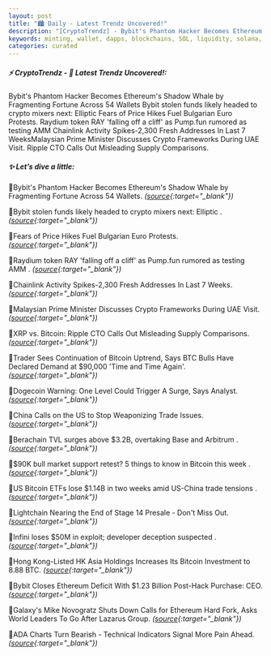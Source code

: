 ```yaml
---
layout: post
title: "🏙️ Daily - Latest Trendz Uncovered!"
description: "[CryptoTrendz] - Bybit's Phantom Hacker Becomes Ethereum's Shadow Whale by Fragmenting Fortune Across 54 Wallets Bybit stolen funds likely headed to crypto mixers next: Elliptic Fears of Price Hikes Fuel Bulgarian Euro Protests. Raydium token RAY 'falling off a cliff' as Pump.fun rumored as testing AMM Chainlink Activity Spikes-2,300 Fresh Addresses In Last 7 WeeksMalaysian Prime Minister Discusses Crypto Frameworks During UAE Visit. Ripple CTO Calls Out Misleading Supply Comparisons."
keywords: minting, wallet, dapps, blockchains, SOL, liquidity, solana, token, bitcoin, derivatives
categories: curated
---
```


##### ⚡ CryptoTrendz - 📌 *Latest Trendz Uncovered!:*

Bybit's Phantom Hacker Becomes Ethereum's Shadow Whale by Fragmenting Fortune Across 54 Wallets Bybit stolen funds likely headed to crypto mixers next: Elliptic Fears of Price Hikes Fuel Bulgarian Euro Protests. Raydium token RAY 'falling off a cliff' as Pump.fun rumored as testing AMM Chainlink Activity Spikes-2,300 Fresh Addresses In Last 7 WeeksMalaysian Prime Minister Discusses Crypto Frameworks During UAE Visit. Ripple CTO Calls Out Misleading Supply Comparisons.

##### ✨ *Let’s dive a little:*


🔹Bybit's Phantom Hacker Becomes Ethereum's Shadow Whale by Fragmenting Fortune Across 54 Wallets. *([source](https://s.avyag.com/v99a){:target="_blank"})*

🔹Bybit stolen funds likely headed to crypto mixers next: Elliptic . *([source](https://s.avyag.com/jhq6){:target="_blank"})*

🔹Fears of Price Hikes Fuel Bulgarian Euro Protests. *([source](https://s.avyag.com/azfo){:target="_blank"})*

🔹Raydium token RAY 'falling off a cliff' as Pump.fun rumored as testing AMM . *([source](https://s.avyag.com/ojnx){:target="_blank"})*

🔹Chainlink Activity Spikes-2,300 Fresh Addresses In Last 7 Weeks. *([source](https://s.avyag.com/ptji){:target="_blank"})*

🔹Malaysian Prime Minister Discusses Crypto Frameworks During UAE Visit. *([source](https://s.avyag.com/pwex){:target="_blank"})*

🔹XRP vs. Bitcoin: Ripple CTO Calls Out Misleading Supply Comparisons. *([source](https://s.avyag.com/s48n){:target="_blank"})*

🔹Trader Sees Continuation of Bitcoin Uptrend, Says BTC Bulls Have Declared Demand at $90,000 'Time and Time Again'. *([source](https://s.avyag.com/grsz){:target="_blank"})*

🔹Dogecoin Warning: One Level Could Trigger A Surge, Says Analyst. *([source](https://s.avyag.com/4bs6){:target="_blank"})*

🔹China Calls on the US to Stop Weaponizing Trade Issues. *([source](https://s.avyag.com/o5g6){:target="_blank"})*

🔹Berachain TVL surges above $3.2B, overtaking Base and Arbitrum . *([source](https://s.avyag.com/4d3g){:target="_blank"})*

🔹$90K bull market support retest? 5 things to know in Bitcoin this week . *([source](https://s.avyag.com/1yjy){:target="_blank"})*

🔹US Bitcoin ETFs lose $1.14B in two weeks amid US-China trade tensions . *([source](https://s.avyag.com/fp45){:target="_blank"})*

🔹Lightchain Nearing the End of Stage 14 Presale - Don't Miss Out. *([source](https://s.avyag.com/b3ha){:target="_blank"})*

🔹Infini loses $50M in exploit; developer deception suspected . *([source](https://s.avyag.com/lzdm){:target="_blank"})*

🔹Hong Kong-Listed HK Asia Holdings Increases Its Bitcoin Investment to 8.88 BTC. *([source](https://s.avyag.com/gjmr){:target="_blank"})*

🔹Bybit Closes Ethereum Deficit With $1.23 Billion Post-Hack Purchase: CEO. *([source](https://s.avyag.com/ruxu){:target="_blank"})*

🔹Galaxy's Mike Novogratz Shuts Down Calls for Ethereum Hard Fork, Asks World Leaders To Go After Lazarus Group. *([source](https://s.avyag.com/2doj){:target="_blank"})*

🔹ADA Charts Turn Bearish - Technical Indicators Signal More Pain Ahead. *([source](https://s.avyag.com/dg9b){:target="_blank"})*

